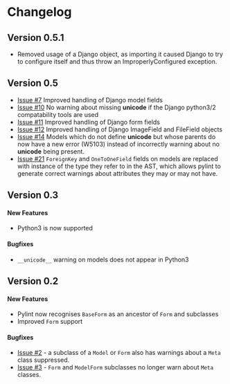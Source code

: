 # Changelog

## Version 0.5.1

* Removed usage of a Django object, as importing it caused Django to try to configure itself and thus throw an ImproperlyConfigured exception.

## Version 0.5

* [Issue #7](https://github.com/landscapeio/pylint-django/issues/7)
Improved handling of Django model fields
* [Issue #10](https://github.com/landscapeio/pylint-django/issues/10)
No warning about missing __unicode__ if the Django python3/2 compatability tools are used
* [Issue #11](https://github.com/landscapeio/pylint-django/issues/11)
Improved handling of Django form fields
* [Issue #12](https://github.com/landscapeio/pylint-django/issues/12)
Improved handling of Django ImageField and FileField objects
* [Issue #14](https://github.com/landscapeio/pylint-django/issues/14)
Models which do not define __unicode__ but whose parents do now have a new error (W5103)
instead of incorrectly warning about no __unicode__ being present.
* [Issue #21](https://github.com/landscapeio/pylint-django/issues/21)
`ForeignKey` and `OneToOneField` fields on models are replaced with instance of the type
they refer to in the AST, which allows pylint to generate correct warnings about attributes
they may or may not have.


## Version 0.3

#### New Features

* Python3 is now supported

#### Bugfixes

* `__unicode__` warning on models does not appear in Python3


## Version 0.2

#### New Features

* Pylint now recognises `BaseForm` as an ancestor of `Form` and subclasses
* Improved `Form` support

#### Bugfixes

* [Issue #2](https://github.com/landscapeio/pylint-django/issues/2) - a subclass of a `Model` or `Form` also has
warnings about a `Meta` class suppressed.
* [Issue #3](https://github.com/landscapeio/pylint-django/issues/3) - `Form` and `ModelForm` subclasses no longer
warn about `Meta` classes.
